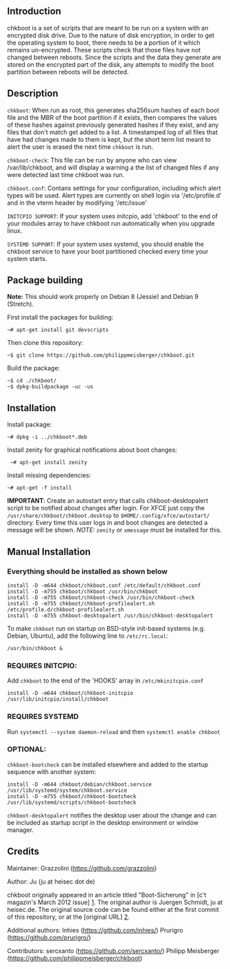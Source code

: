 Introduction
------------

chkboot is a set of scripts that are meant to be run on a system with an
encrypted disk drive. Due to the nature of disk encryption, in order to get
the operating system to boot, there needs to be a portion of it which remains
un-encrypted. These scripts check that those files have not changed between
reboots. Since the scripts and the data they generate are stored on the
encrypted part of the disk, any attempts to modify the boot partition between
reboots will be detected.


Description
-----------

`chkboot`: When run as root, this generates sha256sum hashes of each boot file
and the MBR of the boot partition if it exists, then compares the values of
these hashes against previously generated hashes if they exist, and any files
that don't match get added to a list. A timestamped log of all files that have
had changes made to them is kept, but the short term list meant to alert the
user is erased the next time `chkboot` is run.

`chkboot-check`: This file can be run by anyone who can view /var/lib/chkboot,
and will display a warning a the list of changed files if any were detected last
time chkboot was run.

`chkboot.conf`: Contans settings for your configuration, including which
alert types will be used. Alert types are currently on shell login via
'/etc/profile.d' and in the vterm header by modifying '/etc/issue'

`INITCPIO SUPPORT`: If your system uses initcpio, add 'chkboot' to the end of
your modules array to have chkboot run automatically when you upgrade linux.

`SYSTEMD SUPPORT`: If your system uses systemd, you should enable the chkboot
service to have your boot partitioned checked every time your system starts.

Package building
----------------

**Note:** This should work properly on Debian 8 (Jessie) and Debian 9 (Stretch).

First install the packages for building:

    ~# apt-get install git devscripts

Then clone this repository:

    ~$ git clone https://github.com/philippmeisberger/chkboot.git

Build the package:

    ~$ cd ./chkboot/
    ~$ dpkg-buildpackage -uc -us

Installation
------------

Install package:

    ~# dpkg -i ../chkboot*.deb

Install zenity for graphical notifications about boot changes:

     ~# apt-get install zenity

Install missing dependencies:

    ~# apt-get -f install

__IMPORTANT__: Create an autostart entry that calls chkboot-desktopalert script to be notified about changes after login. For XFCE just copy the `/usr/share/chkboot/chkboot.desktop` to `$HOME/.config/xfce/autostart/` directory. Every time this user logs in and boot changes are detected a message will be shown. *NOTE:* `zenity` or `xmessage` must be installed for this.

Manual Installation
-------------------

### Everything should be installed as shown below

```
install -D -m644 chkboot/chkboot.conf /etc/default/chkboot.conf
install -D -m755 chkboot/chkboot /usr/bin/chkboot
install -D -m755 chkboot/chkboot-check /usr/bin/chkboot-check
install -D -m755 chkboot/chkboot-profilealert.sh /etc/profile.d/chkboot-profilealert.sh
install -D -m755 chkboot-desktopalert /usr/bin/chkboot-desktopalert
```

To make `chkboot` run on startup on BSD-style init-based systems (e.g. Debian,
Ubuntu), add the following line to `/etc/rc.local`:

```
/usr/bin/chkboot &
```

### REQUIRES INITCPIO:

Add `chkboot` to the end of the 'HOOKS' array in `/etc/mkinitcpio.conf`

```
install -D -m644 chkboot/chkboot-initcpio /usr/lib/initcpio/install/chkboot
```

### REQUIRES SYSTEMD

Run `systemctl --system daemon-reload` and then `systemctl enable chkboot`

### OPTIONAL:

`chkboot-bootcheck` can be installed elsewhere and added to the startup sequence
with another system:

```
install -D -m644 chkboot/debian/chkboot.service /usr/lib/systemd/system/chkboot.service
install -D -m755 chkboot/chkboot-bootcheck /usr/lib/systemd/scripts/chkboot-bootcheck
```

``chkboot-desktopalert`` notifies the desktop user about the change and can be
included as startup script in the desktop environment or window manager.

Credits
-------

Maintainer: Grazzolini (https://github.com/grazzolini)

Author: Ju (ju at heisec dot de)

chkboot originally appeared in an article titled "Boot-Sicherung" in [c't
magazin's March 2012 issue] [1]. The original author is Juergen Schmidt, ju at
heisec.de. The original source code can be found either at the first commit of
this repository, or at the [original URL] [2].

[1]: http://www.heise.de/ct/inhalt/2012/03/146/
[2]: http://ftp.heise.de/pub/ct/listings/1203-146.zip

Additional authors:
Inhies (https://github.com/inhies/)
Prurigro (https://github.com/prurigro/)

Contributors:
sercxanto (https://github.com/sercxanto/)
Philipp Meisberger (https://github.com/philippmeisberger/chkboot)
